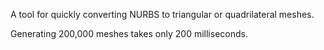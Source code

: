 A tool for quickly converting NURBS to triangular or quadrilateral meshes.

Generating 200,000 meshes takes only 200 milliseconds.